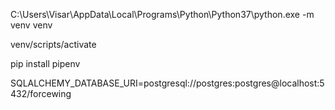 C:\Users\Visar\AppData\Local\Programs\Python\Python37\python.exe -m venv venv

venv/scripts/activate

pip install pipenv

SQLALCHEMY_DATABASE_URI=postgresql://postgres:postgres@localhost:5432/forcewing
